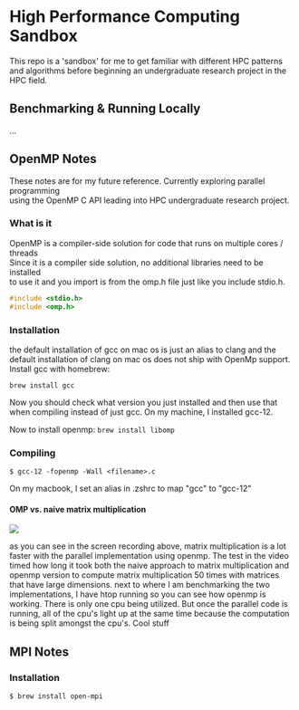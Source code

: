 # High Performance Computing Sandbox

This repo is a 'sandbox' for me to get familiar with different HPC patterns and algorithms before beginning an undergraduate research project in the HPC field. <br>

## Benchmarking & Running Locally

...

## OpenMP Notes

These notes are for my future reference. Currently exploring parallel programming <br>
using the OpenMP C API leading into HPC undergraduate research project. <br>

### What is it

OpenMP is a compiler-side solution for code that runs on multiple cores / threads <br>
Since it is a compiler side solution, no additional libraries need to be installed <br>
to use it and you import is from the omp.h file just like you include stdio.h. <br> 

```c
#include <stdio.h>
#include <omp.h>
```

### Installation

the default installation of gcc on mac os is just an alias to clang and the default installation of clang on mac os does not ship with OpenMp support. Install gcc with homebrew: <br> 

`brew install gcc` <br>

Now you should check what version you just installed and then use that when compiling instead of just gcc. On my machine, I installed gcc-12.

Now to install openmp:
`brew install libomp`

### Compiling

`$ gcc-12 -fopenmp -Wall <filename>.c`

On my macbook, I set an alias in .zshrc to map "gcc" to "gcc-12"

#### OMP vs. naive matrix multiplication

![](https://github.com/Jensen-holm/HPC-SB/blob/main/demos/omp_vs_naive.gif)

as you can see in the screen recording above, matrix multiplication is a lot faster with the parallel implementation using openmp.
The test in the video timed how long it took both the naive approach to matrix multiplication and openmp version to compute matrix multiplication 50 times with matrices that have large dimensions. next to where I am benchmarking the two implementations, I have htop running so you can see how openmp is working. There is only one cpu being utilized. But once the parallel code is running, all of the cpu's light up at the same time because the computation is being split amongst the cpu's. Cool stuff

## MPI Notes

### Installation

`$ brew install open-mpi`
